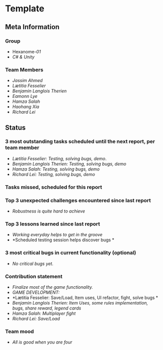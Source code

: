 # Template

## Meta Information

### Group

 * Hexanome-*01*
 * *C# & Unity*

### Team Members
 * *Jassim Ahmed*
 * *Lætitia Fesselier*
 * *Benjamin Langlois Therien*
 * *Eamonn Lye*
 * *Hamza Salah*
 * *Haohang Xia*
 * *Richard Lei*

## Status

### 3 most outstanding tasks scheduled until the next report, per team member
* *Lætitia Fesselier: Testing, solving bugs, demo*.
* *Benjamin Langlois Therien: Testing, solving bugs, demo*
* *Hamza Salah: Testing, solving bugs, demo*
* *Richard Lei: Testing, solving bugs, demo*

### Tasks missed, scheduled for this report


### Top 3 unexpected challenges encountered since last report
* *Robustness is quite hard to achieve*


### Top 3 lessons learned since last report
* *Working everyday helps to get in the groove*
* *Scheduled testing session helps discover bugs *


### 3 most critical bugs in current functionality (optional)
* *No critical bugs yet.*

### Contribution statement

* *Finalize most of the game functionality.*
* *GAME DEVELOPMENT:*
* *Lætitia Fesselier: Save/Load, Item uses, UI refactor, fight, solve bugs *
* *Benjamin Langlois Therien: Item Uses, some rules implementation, bugs, share reward, legend cards*
* *Hamza Salah: Multiplayer fight*
* *Richard Lei: Save/Load*

### Team mood
 * *All is good when you are four*
